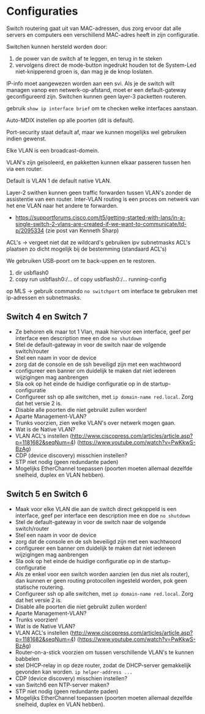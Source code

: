 # Configuraties

Switch routering gaat uit van MAC-adressen, dus zorg ervoor dat alle servers en computers een verschillend MAC-adres heeft in zijn configuratie.

Switchen kunnen hersteld worden door:
1. de power van de switch af te leggen, en terug in te steken
2. vervolgens direct de mode-button ingedrukt houden tot de System-Led niet-knipperend groen is, dan mag je de knop loslaten.

IP-info moet aangewezen worden aan een svi.
Als je de switch wilt managen vanop een netwerk-op-afstand, moet er een default-gateway geconfigureerd zijn.
Switchen kunnen geen layer-3 packetten routeren.

gebruik `show ip interface brief` om te checken welke interfaces aanstaan.

Auto-MDIX instellen op alle poorten (dit is default).

Port-security staat default af, maar we kunnen mogelijks wel gebruiken indien gewenst.

Elke VLAN is een broadcast-domein.

VLAN's zijn geïsoleerd, en pakketten kunnen elkaar passeren tussen hen via een router.

Default is VLAN 1 de default native VLAN.

Layer-2 swithen kunnen geen traffic forwarden tussen VLAN's zonder de assistentie van een router.
Inter-VLAN routing is een proces om netwerk van het ene VLAN naar het andere te forwarden.
* https://supportforums.cisco.com/t5/getting-started-with-lans/in-a-single-switch-2-vlans-are-created-if-we-want-to-communicate/td-p/2095334 (zie post van Kenneth Sharp)

ACL's -> vergeet niet dat ze wildcard's gebruiken ipv subnetmasks
ACL's plaatsen zo dicht mogelijk bij de bestemming (standaard ACL's)

We gebruiken USB-poort om te back-uppen en te restoren.
1. dir usbflash0
2. copy run usbflash0:/... of copy usbflash0:/... running-config

op MLS -> gebruik commando `no switchport` om interface te gebruiken met ip-adressen en subnetmasks.

## Switch 4 en Switch 7

- Ze behoren elk maar tot 1 Vlan, maak hiervoor een interface, geef per interface een description mee en doe `no shutdown`
- Stel de default-gateway in voor de switch naar de volgende switch/router
- Stel een naam in voor de device
- zorg dat de console en de ssh beveiligd zijn met een wachtwoord
- configureer een banner om duidelijk te maken dat niet iedereen wijzigingen mag aanbrengen
- Sla ook op het einde de huidige configuratie op in de startup-configuratie
- Configureer ssh op alle switchen, met `ip domain-name red.local`. Zorg dat het versie 2 is.
- Disable alle poorten die niet gebruikt zullen worden!
- Aparte Management-VLAN?
- Trunks voorzien, zien welke VLAN's over netwerk mogen gaan.
- Wat is de Native VLAN?
- VLAN ACL's instellen (http://www.ciscopress.com/articles/article.asp?p=1181682&seqNum=4)
(https://www.youtube.com/watch?v=PwKkwS-BzAg)
- CDP (device discovery) misschien instellen?
- STP niet nodig (geen redundante paden)
- Mogelijks EtherChannel toepassen (poorten moeten allemaal dezelfde snelheid, duplex en VLAN hebben).



## Switch 5 en Switch 6

- Maak voor elke VLAN die aan de switch direct gekoppeld is een interface, geef per interface een description mee en doe `no shutdown`
- Stel de default-gateway in voor de switch naar de volgende switch/router
- Stel een naam in voor de device
- zorg dat de console en de ssh beveiligd zijn met een wachtwoord
- configureer een banner om duidelijk te maken dat niet iedereen wijzigingen mag aanbrengen
- Sla ook op het einde de huidige configuratie op in de startup-configuratie
- Als ze enkel voor een switch worden aanzien (en dus niet als router), dan kunnen er geen routing protocollen ingesteld worden, pok geen statische routering.
- Configureer ssh op alle switchen, met `ip domain-name red.local`. Zorg dat het versie 2 is.
- Disable alle poorten die niet gebruikt zullen worden!
- Aparte Management-VLAN?
- Trunks voorzien!
- Wat is de Native VLAN?
- VLAN ACL's instellen (http://www.ciscopress.com/articles/article.asp?p=1181682&seqNum=4)
(https://www.youtube.com/watch?v=PwKkwS-BzAg)
- Router-on-a-stick voorzien om tussen verschillende VLAN's te kunnen babbelen
- stel DHCP-relay in op deze router, zodat de DHCP-server gemakkelijk gevonden kan worden. `ip helper-address ...`
- CDP (device discovery) misschien instellen?
- van Switch6 een NTP-server maken?
- STP niet nodig (geen redundante paden)
- Mogelijks EtherChannel toepassen (poorten moeten allemaal dezelfde snelheid, duplex en VLAN hebben).
